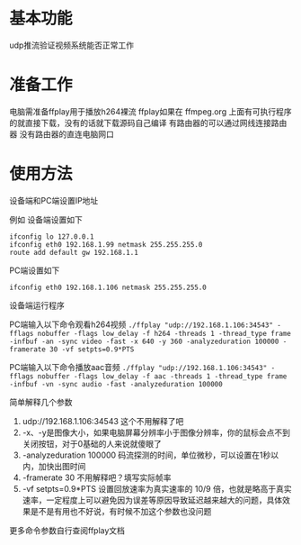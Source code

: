 # 基本功能
udp推流验证视频系统能否正常工作

# 准备工作
电脑需准备ffplay用于播放h264裸流
ffplay如果在 ffmpeg.org 上面有可执行程序的就直接下载，没有的话就下载源码自己编译
有路由器的可以通过网线连接路由器
没有路由器的直连电脑网口

# 使用方法
设备端和PC端设置IP地址

例如
设备端设置如下
```
ifconfig lo 127.0.0.1
ifconfig eth0 192.168.1.99 netmask 255.255.255.0
route add default gw 192.168.1.1
```
PC端设置如下
```
ifconfig eth0 192.168.1.106 netmask 255.255.255.0
```

设备端运行程序

PC端输入以下命令观看h264视频
`./ffplay "udp://192.168.1.106:34543" -fflags nobuffer -flags low_delay -f h264 -threads 1 -thread_type frame -infbuf -an -sync video -fast -x 640 -y 360 -analyzeduration 100000 -framerate 30 -vf setpts=0.9*PTS`

PC端输入以下命令播放aac音频
`./ffplay "udp://192.168.1.106:34543" -fflags nobuffer -flags low_delay -f aac -threads 1 -thread_type frame -infbuf -vn -sync audio -fast -analyzeduration 100000`

简单解释几个参数
1. udp://192.168.1.106:34543 这个不用解释了吧
2. -x、-y是图像大小，如果电脑屏幕分辨率小于图像分辨率，你的鼠标会点不到关闭按钮，对于0基础的人来说就傻眼了
3. -analyzeduration 100000 码流探测的时间，单位微秒，可以设置在1秒以内，加快出图时间
4. -framerate 30 不用解释吧？填写实际帧率
5. -vf setpts=0.9*PTS 设置回放速率为真实速率的 10/9 倍，也就是略高于真实速率，一定程度上可以避免因为误差等原因导致延迟越来越大的问题，具体效果是不是有用也不好说，有时候不加这个参数也没问题

更多命令参数自行查阅ffplay文档
